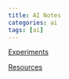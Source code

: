 ```yaml
---
title: AI Notes 
categories: ai
tags: [ai]
---
```


[Experiments](./experiments)

[Resources](./resources)